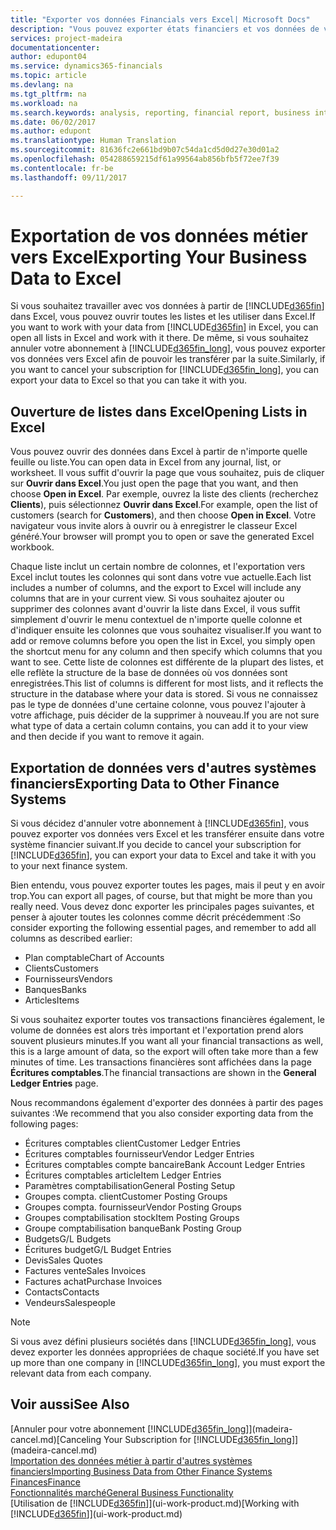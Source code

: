 ```yaml
---
title: "Exporter vos données Financials vers Excel| Microsoft Docs"
description: "Vous pouvez exporter états financiers et vos données de veille économique de Dynamics 365 for vers Excel, ou ouvrir vos données Financials dans Excel."
services: project-madeira
documentationcenter: 
author: edupont04
ms.service: dynamics365-financials
ms.topic: article
ms.devlang: na
ms.tgt_pltfrm: na
ms.workload: na
ms.search.keywords: analysis, reporting, financial report, business intelligence, BI, Excel
ms.date: 06/02/2017
ms.author: edupont
ms.translationtype: Human Translation
ms.sourcegitcommit: 81636fc2e661bd9b07c54da1cd5d0d27e30d01a2
ms.openlocfilehash: 054288659215df61a99564ab856bfb5f72ee7f39
ms.contentlocale: fr-be
ms.lasthandoff: 09/11/2017

---
```

# <a name="exporting-your-business-data-to-excel"></a><span data-ttu-id="c2f99-103">Exportation de vos données métier vers Excel</span><span class="sxs-lookup"><span data-stu-id="c2f99-103">Exporting Your Business Data to Excel</span></span>
<span data-ttu-id="c2f99-104">Si vous souhaitez travailler avec vos données à partir de [!INCLUDE[d365fin](includes/d365fin_md.md)] dans Excel, vous pouvez ouvrir toutes les listes et les utiliser dans Excel.</span><span class="sxs-lookup"><span data-stu-id="c2f99-104">If you want to work with your data from [!INCLUDE[d365fin](includes/d365fin_md.md)] in Excel, you can open all lists in Excel and work with it there.</span></span> <span data-ttu-id="c2f99-105">De même, si vous souhaitez annuler votre abonnement à [!INCLUDE[d365fin_long](includes/d365fin_long_md.md)], vous pouvez exporter vos données vers Excel afin de pouvoir les transférer par la suite.</span><span class="sxs-lookup"><span data-stu-id="c2f99-105">Similarly, if you want to cancel your subscription for [!INCLUDE[d365fin_long](includes/d365fin_long_md.md)], you can export your data to Excel so that you can take it with you.</span></span>

## <a name="opening-lists-in-excel"></a><span data-ttu-id="c2f99-106">Ouverture de listes dans Excel</span><span class="sxs-lookup"><span data-stu-id="c2f99-106">Opening Lists in Excel</span></span>
<span data-ttu-id="c2f99-107">Vous pouvez ouvrir des données dans Excel à partir de n'importe quelle feuille ou liste.</span><span class="sxs-lookup"><span data-stu-id="c2f99-107">You can open data in Excel from any journal, list, or worksheet.</span></span> <span data-ttu-id="c2f99-108">Il vous suffit d'ouvrir la page que vous souhaitez, puis de cliquer sur **Ouvrir dans Excel**.</span><span class="sxs-lookup"><span data-stu-id="c2f99-108">You just open the page that you want, and then choose **Open in Excel**.</span></span> <span data-ttu-id="c2f99-109">Par exemple, ouvrez la liste des clients (recherchez **Clients**), puis sélectionnez **Ouvrir dans Excel**.</span><span class="sxs-lookup"><span data-stu-id="c2f99-109">For example, open the list of customers (search for **Customers**), and then choose **Open in Excel**.</span></span> <span data-ttu-id="c2f99-110">Votre navigateur vous invite alors à ouvrir ou à enregistrer le classeur Excel généré.</span><span class="sxs-lookup"><span data-stu-id="c2f99-110">Your browser will prompt you to open or save the generated Excel workbook.</span></span>  

<span data-ttu-id="c2f99-111">Chaque liste inclut un certain nombre de colonnes, et l'exportation vers Excel inclut toutes les colonnes qui sont dans votre vue actuelle.</span><span class="sxs-lookup"><span data-stu-id="c2f99-111">Each list includes a number of columns, and the export to Excel will include any columns that are in your current view.</span></span> <span data-ttu-id="c2f99-112">Si vous souhaitez ajouter ou supprimer des colonnes avant d'ouvrir la liste dans Excel, il vous suffit simplement d'ouvrir le menu contextuel de n'importe quelle colonne et d'indiquer ensuite les colonnes que vous souhaitez visualiser.</span><span class="sxs-lookup"><span data-stu-id="c2f99-112">If you want to add or remove columns before you open the list in Excel, you simply open the shortcut menu for any column and then specify which columns that you want to see.</span></span> <span data-ttu-id="c2f99-113">Cette liste de colonnes est différente de la plupart des listes, et elle reflète la structure de la base de données où vos données sont enregistrées.</span><span class="sxs-lookup"><span data-stu-id="c2f99-113">This list of columns is different for most lists, and it reflects the structure in the database where your data is stored.</span></span> <span data-ttu-id="c2f99-114">Si vous ne connaissez pas le type de données d'une certaine colonne, vous pouvez l'ajouter à votre affichage, puis décider de la supprimer à nouveau.</span><span class="sxs-lookup"><span data-stu-id="c2f99-114">If you are not sure what type of data a certain column contains, you can add it to your view and then decide if you want to remove it again.</span></span>  

## <a name="exporting-data-to-other-finance-systems"></a><span data-ttu-id="c2f99-115">Exportation de données vers d'autres systèmes financiers</span><span class="sxs-lookup"><span data-stu-id="c2f99-115">Exporting Data to Other Finance Systems</span></span>
<span data-ttu-id="c2f99-116">Si vous décidez d'annuler votre abonnement à [!INCLUDE[d365fin](includes/d365fin_md.md)], vous pouvez exporter vos données vers Excel et les transférer ensuite dans votre système financier suivant.</span><span class="sxs-lookup"><span data-stu-id="c2f99-116">If you decide to cancel your subscription for [!INCLUDE[d365fin](includes/d365fin_md.md)], you can export your data to Excel and take it with you to your next finance system.</span></span>  

<span data-ttu-id="c2f99-117">Bien entendu, vous pouvez exporter toutes les pages, mais il peut y en avoir trop.</span><span class="sxs-lookup"><span data-stu-id="c2f99-117">You can export all pages, of course, but that might be more than you really need.</span></span> <span data-ttu-id="c2f99-118">Vous devez donc exporter les principales pages suivantes, et penser à ajouter toutes les colonnes comme décrit précédemment :</span><span class="sxs-lookup"><span data-stu-id="c2f99-118">So consider exporting the following essential pages, and remember to add all columns as described earlier:</span></span>  

* <span data-ttu-id="c2f99-119">Plan comptable</span><span class="sxs-lookup"><span data-stu-id="c2f99-119">Chart of Accounts</span></span>  
* <span data-ttu-id="c2f99-120">Clients</span><span class="sxs-lookup"><span data-stu-id="c2f99-120">Customers</span></span>  
* <span data-ttu-id="c2f99-121">Fournisseurs</span><span class="sxs-lookup"><span data-stu-id="c2f99-121">Vendors</span></span>  
* <span data-ttu-id="c2f99-122">Banques</span><span class="sxs-lookup"><span data-stu-id="c2f99-122">Banks</span></span>  
* <span data-ttu-id="c2f99-123">Articles</span><span class="sxs-lookup"><span data-stu-id="c2f99-123">Items</span></span>  

<span data-ttu-id="c2f99-124">Si vous souhaitez exporter toutes vos transactions financières également, le volume de données est alors très important et l'exportation prend alors souvent plusieurs minutes.</span><span class="sxs-lookup"><span data-stu-id="c2f99-124">If you want all your financial transactions as well, this is a large amount of data, so the export will often take more than a few minutes of time.</span></span> <span data-ttu-id="c2f99-125">Les transactions financières sont affichées dans la page **Écritures comptables**.</span><span class="sxs-lookup"><span data-stu-id="c2f99-125">The financial transactions are shown in the **General Ledger Entries** page.</span></span>  

<span data-ttu-id="c2f99-126">Nous recommandons également d'exporter des données à partir des pages suivantes :</span><span class="sxs-lookup"><span data-stu-id="c2f99-126">We recommend that you also consider exporting data from the following pages:</span></span>  

* <span data-ttu-id="c2f99-127">Écritures comptables client</span><span class="sxs-lookup"><span data-stu-id="c2f99-127">Customer Ledger Entries</span></span>  
* <span data-ttu-id="c2f99-128">Écritures comptables fournisseur</span><span class="sxs-lookup"><span data-stu-id="c2f99-128">Vendor Ledger Entries</span></span>  
* <span data-ttu-id="c2f99-129">Écritures comptables compte bancaire</span><span class="sxs-lookup"><span data-stu-id="c2f99-129">Bank Account Ledger Entries</span></span>  
* <span data-ttu-id="c2f99-130">Écritures comptables article</span><span class="sxs-lookup"><span data-stu-id="c2f99-130">Item Ledger Entries</span></span>  
* <span data-ttu-id="c2f99-131">Paramètres comptabilisation</span><span class="sxs-lookup"><span data-stu-id="c2f99-131">General Posting Setup</span></span>  
* <span data-ttu-id="c2f99-132">Groupes compta. client</span><span class="sxs-lookup"><span data-stu-id="c2f99-132">Customer Posting Groups</span></span>  
* <span data-ttu-id="c2f99-133">Groupes compta. fournisseur</span><span class="sxs-lookup"><span data-stu-id="c2f99-133">Vendor Posting Groups</span></span>  
* <span data-ttu-id="c2f99-134">Groupes comptabilisation stock</span><span class="sxs-lookup"><span data-stu-id="c2f99-134">Item Posting Groups</span></span>  
* <span data-ttu-id="c2f99-135">Groupe comptabilisation banque</span><span class="sxs-lookup"><span data-stu-id="c2f99-135">Bank Posting Group</span></span>  
* <span data-ttu-id="c2f99-136">Budgets</span><span class="sxs-lookup"><span data-stu-id="c2f99-136">G/L Budgets</span></span>  
* <span data-ttu-id="c2f99-137">Écritures budget</span><span class="sxs-lookup"><span data-stu-id="c2f99-137">G/L Budget Entries</span></span>  
* <span data-ttu-id="c2f99-138">Devis</span><span class="sxs-lookup"><span data-stu-id="c2f99-138">Sales Quotes</span></span>  
* <span data-ttu-id="c2f99-139">Factures vente</span><span class="sxs-lookup"><span data-stu-id="c2f99-139">Sales Invoices</span></span>  
* <span data-ttu-id="c2f99-140">Factures achat</span><span class="sxs-lookup"><span data-stu-id="c2f99-140">Purchase Invoices</span></span>  
* <span data-ttu-id="c2f99-141">Contacts</span><span class="sxs-lookup"><span data-stu-id="c2f99-141">Contacts</span></span>  
* <span data-ttu-id="c2f99-142">Vendeurs</span><span class="sxs-lookup"><span data-stu-id="c2f99-142">Salespeople</span></span>  

> [!NOTE]  
>   <span data-ttu-id="c2f99-143">Si vous avez défini plusieurs sociétés dans [!INCLUDE[d365fin_long](includes/d365fin_long_md.md)], vous devez exporter les données appropriées de chaque société.</span><span class="sxs-lookup"><span data-stu-id="c2f99-143">If you have set up more than one company in [!INCLUDE[d365fin_long](includes/d365fin_long_md.md)], you must export the relevant data from each company.</span></span>

## <a name="see-also"></a><span data-ttu-id="c2f99-144">Voir aussi</span><span class="sxs-lookup"><span data-stu-id="c2f99-144">See Also</span></span>
<span data-ttu-id="c2f99-145">[Annuler pour votre abonnement [!INCLUDE[d365fin_long](includes/d365fin_long_md.md)]](madeira-cancel.md)</span><span class="sxs-lookup"><span data-stu-id="c2f99-145">[Canceling Your Subscription for [!INCLUDE[d365fin_long](includes/d365fin_long_md.md)]](madeira-cancel.md)</span></span>  
[<span data-ttu-id="c2f99-146">Importation des données métier à partir d'autres systèmes financiers</span><span class="sxs-lookup"><span data-stu-id="c2f99-146">Importing Business Data from Other Finance Systems</span></span>](upload-data.md)  
[<span data-ttu-id="c2f99-147">Finances</span><span class="sxs-lookup"><span data-stu-id="c2f99-147">Finance</span></span>](finance.md)  
[<span data-ttu-id="c2f99-148">Fonctionnalités marché</span><span class="sxs-lookup"><span data-stu-id="c2f99-148">General Business Functionality</span></span>](ui-across-business-areas.md)  
<span data-ttu-id="c2f99-149">[Utilisation de [!INCLUDE[d365fin](includes/d365fin_md.md)]](ui-work-product.md)</span><span class="sxs-lookup"><span data-stu-id="c2f99-149">[Working with [!INCLUDE[d365fin](includes/d365fin_md.md)]](ui-work-product.md)</span></span>  

